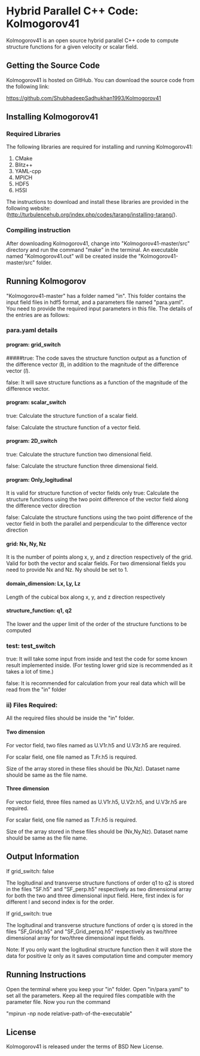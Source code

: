 # Hybrid Parallel C++ Code: Kolmogorov41

Kolmogorov41 is an open source hybrid parallel C++ code to compute structure functions for a given velocity or scalar field.

## Getting the Source Code

Kolmogorov41 is hosted on GitHub. You can download the source code from the following link:

https://github.com/ShubhadeepSadhukhan1993/Kolmogorov41

## Installing Kolmogorov41

### Required Libraries

The following libraries are required for installing and running Kolmogorov41:

1. CMake
2. Blitz++
3. YAML-cpp 
4. MPICH
5. HDF5
6. H5SI

The instructions to download and install these libraries are provided in the following website:(http://turbulencehub.org/index.php/codes/tarang/installing-tarang/).

###  Compiling instruction

After downloading Kolmogorov41, change into "Kolmogorov41-master/src" directory and run the command "make" in the terminal. An executable named "Kolmogorov41.out" will be created inside the "Kolmogorov41-master/src" folder.

## Running Kolmogorov
"Kolmogorov41-master" has a folder named "in". This folder contains the input field files in hdf5 format, and a parameters file named "para.yaml". You need to provide the required input parameters in this file. The details of the entries are as follows:


### para.yaml details

#### program: grid_switch
#####true:  The code saves the structure function output as a function of the difference vector ($\mathbf{l}$), in addition to the magnitude of the difference vector ($l$).
 
false: It will save structure functions as a function of the magnitude of the difference vector.

#### program: scalar_switch
true: Calculate the structure function of a scalar field. 

false: Calculate the structure function of a vector field. 

#### program: 2D_switch
true: Calculate the structure function two dimensional field. 

false: Calculate the structure function three dimensional field.

#### program: Only_logitudinal
It is valid for structure function of vector fields only
true: Calculate the structure functions using the two point difference of the vector field along the difference vector direction

false: Calculate the structure functions using the two point difference of the vector field in both the parallel and perpendicular to the difference vector direction

#### grid: Nx, Ny, Nz 
It is the number of points along x, y, and z direction respectively of the  grid. Valid for both the vector and scalar fields. 
For two dimensional fields you need to provide Nx and Nz. Ny should be set to 1.


#### domain_dimension: Lx, Ly, Lz
Length of the cubical box along x, y, and z direction respectively 


#### structure_function: q1, q2
The lower and the upper limit of the order of the structure functions to be computed

### test: test_switch
true: It will take some input from inside and test the code for some known result implemented inside. (For testing lower grid size is recommended as it takes a lot of time.)

false: It is recommended for calculation from your real data which will be read from the "in" folder

### ii) Files Required:
All the required files should be inside the "in" folder.
#### Two dimension
For vector field, two files named as U.V1r.h5 and U.V3r.h5 are required.

For scalar field, one file named as T.Fr.h5 is required.

Size of the array stored in these files should be (Nx,Nz). Dataset name should be same as the file name.
#### Three dimension
For vector field, three files named as U.V1r.h5, U.V2r.h5, and U.V3r.h5 are required.

For scalar field, one file named as T.Fr.h5 is required.

Size of the array stored in these files should be (Nx,Ny,Nz). Dataset name should be same as the file name.


## Output Information
If grid_switch: false

The logitudinal and transverse structure functions of order q1 to q2 is stored in the files "SF.h5" and "SF_perp.h5" respectively as two dimensional array for both the two and three dimensional input field. Here, first index is for different l and second index is for the order.

If grid_switch: true

The logitudinal and transverse structure functions of order q is stored in the files "SF_Gridq.h5" and "SF_Grid_perpq.h5" respectively as two/three dimensional array for two/three dimensional input fields. 

Note: If you only want the logitudinal structure function then it will store the data for positive lz only as it saves computation time and computer memory


## Running Instructions
Open the terminal where you keep your "in" folder. Open "in/para.yaml" to set all the parameters. Keep all the required files compatible with the parameter file. Now  you run the command

"mpirun -np node relative-path-of-the-executable"




## License

Kolmogorov41 is released under the terms of BSD New License.

